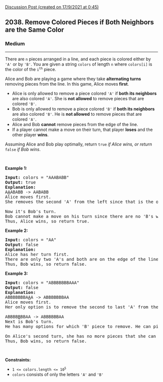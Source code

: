 [Discussion Post (created on 17/9/2021 at 0:45)](https://leetcode.com/problems/remove-colored-pieces-if-both-neighbors-are-the-same-color/discuss/1524605/C%2B%2B-Count-Approach)  
<h2>2038. Remove Colored Pieces if Both Neighbors are the Same Color</h2><h3>Medium</h3><hr><div><p>There are <code>n</code> pieces arranged in a line, and each piece is colored either by <code>'A'</code> or by <code>'B'</code>. You are given a string <code>colors</code> of length <code>n</code> where <code>colors[i]</code> is the color of the <code>i<sup>th</sup></code> piece.</p>

<p>Alice and Bob are playing a game where they take <strong>alternating turns</strong> removing pieces from the line. In this game, Alice moves<strong> first</strong>.</p>

<ul>
	<li>Alice is only allowed to remove a piece colored <code>'A'</code> if <strong>both its neighbors</strong> are also colored <code>'A'</code>. She is <strong>not allowed</strong> to remove pieces that are colored <code>'B'</code>.</li>
	<li>Bob is only allowed to remove a piece colored <code>'B'</code> if <strong>both its neighbors</strong> are also colored <code>'B'</code>. He is <strong>not allowed</strong> to remove pieces that are colored <code>'A'</code>.</li>
	<li>Alice and Bob <strong>cannot</strong> remove pieces from the edge of the line.</li>
	<li>If a player cannot make a move on their turn, that player <strong>loses</strong> and the other player <strong>wins</strong>.</li>
</ul>

<p>Assuming Alice and Bob play optimally, return <code>true</code><em> if Alice wins, or return </em><code>false</code><em> if Bob wins</em>.</p>

<p>&nbsp;</p>
<p><strong>Example 1:</strong></p>

<pre><strong>Input:</strong> colors = "AAABABB"
<strong>Output:</strong> true
<strong>Explanation:</strong>
A<u>A</u>ABABB -&gt; AABABB
Alice moves first.
She removes the second 'A' from the left since that is the only 'A' whose neighbors are both 'A'.

Now it's Bob's turn.
Bob cannot make a move on his turn since there are no 'B's whose neighbors are both 'B'.
Thus, Alice wins, so return true.
</pre>

<p><strong>Example 2:</strong></p>

<pre><strong>Input:</strong> colors = "AA"
<strong>Output:</strong> false
<strong>Explanation:</strong>
Alice has her turn first.
There are only two 'A's and both are on the edge of the line, so she cannot move on her turn.
Thus, Bob wins, so return false.
</pre>

<p><strong>Example 3:</strong></p>

<pre><strong>Input:</strong> colors = "ABBBBBBBAAA"
<strong>Output:</strong> false
<strong>Explanation:</strong>
ABBBBBBBA<u>A</u>A -&gt; ABBBBBBBAA
Alice moves first.
Her only option is to remove the second to last 'A' from the right.

ABBBB<u>B</u>BBAA -&gt; ABBBBBBAA
Next is Bob's turn.
He has many options for which 'B' piece to remove. He can pick any.

On Alice's second turn, she has no more pieces that she can remove.
Thus, Bob wins, so return false.
</pre>

<p>&nbsp;</p>
<p><strong>Constraints:</strong></p>

<ul>
	<li><code>1 &lt;=&nbsp;colors.length &lt;= 10<sup>5</sup></code></li>
	<li><code>colors</code>&nbsp;consists of only the letters&nbsp;<code>'A'</code>&nbsp;and&nbsp;<code>'B'</code></li>
</ul>
</div>